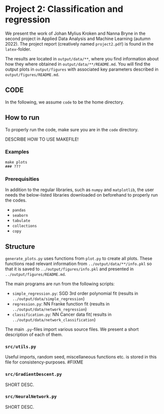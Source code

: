 # **Project 2**: Classification and regression

We present the work of Johan Mylius Kroken and Nanna Bryne in the second project in Applied Data Analysis and Machine Learning (autumn 2022). The project report (creatively named `project2.pdf`) is found in the `latex`-folder. 

The results are located in `output/data/**`, where you find information about how they where obtained in `output/data/**/README.md`. You will find the output plots in `output/figures` with associated key parameters described in `output/figures/README.md`.


## **CODE**

In the following, we assume `code` to be the home directory. 
## How to run

To properly run the code, make sure you are in the `code` directory. 

DESCRIBE HOW TO USE MAKEFILE!

### Examples
```
make plots
### ???
```


### Prerequisities
In addition to the regular libraries, such as `numpy` and `matplotlib`, the user needs the below-listed libraries downloaded on beforehand to properly run the codes.
- `pandas`
- `seaborn`
- `tabulate`
- `collections`
- `copy`

## Structure
 
`generate_plots.py` uses functions from `plot.py` to create all plots. These functions read relevant information from `../output/data/**/info.pkl` so that it is saved to `../output/figures/info.pkl` and presented in `../output/figures/README.md`.

The main programs are run from the following scripts:

* `simple_regression.py`: SGD 3rd order polynomial fit (results in `../output/data/simple_regression`)
* `regression.py`: NN Franke function fit (results in `../output/data/network_regression`)
* `classification.py`: NN Cancer data fit( results in `../output/data/network_classification`)

The main `.py`-files import various source files. We present a short description of each of them.

### **`src/utils.py`**

Useful imports, random seed, miscellaneous functions etc. is stored in this file for consistency-purposes.
#FIXME

### **`src/GradientDescent.py`**

SHORT DESC.

### **`src/NeuralNetwork.py`**

SHORT DESC.
